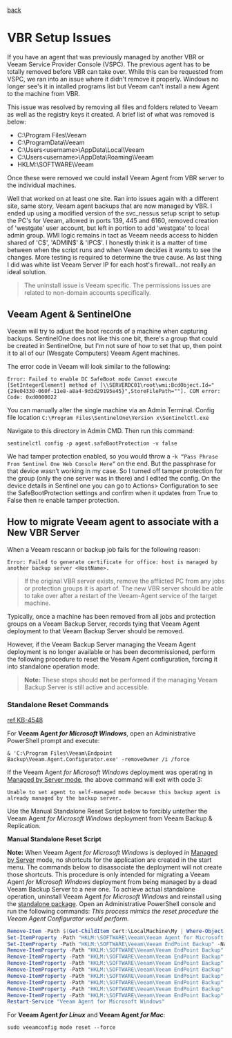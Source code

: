 [back](./README.md)

# VBR Setup Issues

If you have an agent that was previously managed by another VBR or Veeam Service Provider Console (VSPC). The previous agent has to be totally removed before VBR can take over. While this can be requested from VSPC, we ran into an issue where it didn't remove it properly. Windows no longer see's it in intalled programs list but Veeam can't install a new Agent to the machine from VBR. 

This issue was resolved by removing all files and folders related to Veeam as well as the registry keys it created. A brief list of what was removed is below: 

- C:\Program Files\Veeam
- C:\ProgramData\Veeam
- C:\Users\<username>\AppData\Local\Veeam
- C:\Users\<username>\AppData\Roaming\Veeam
- HKLM:\SOFTWARE\Veeam

Once these were removed we could install Veeam Agent from VBR server to the individual machines. 

Well that worked on at least one site. Ran into issues again with a different site, same story, Veeam agent backups that are now managed by VBR. I ended up using a modified version of the svc_nessus setup script to setup the PC's for Veeam, allowed in ports 139, 445 and 6160, removed creation of 'westgate' user account, but left in portion to add 'westgate' to local admin group. WMI logic remains in tact as Veeam needs access to hidden shared of 'C\$', 'ADMIN\$' & 'IPC\$'. I honestly think it is a matter of time between when the script runs and when Veeam decides it wants to see the changes. More testing is required to determine the true cause. As last thing I did was white list Veeam Server IP for each host's firewall...not really an ideal solution. 

> The uninstall issue is Veeam specific. The permissions issues are related to non-domain accounts specifically. 


## Veeam Agent & SentinelOne

Veeam will try to adjust the boot records of a machine when capturing backups. SentinelOne does not like this one bit, there's a group that could be created in SentinelOne, but I'm not sure of how to set that up, then point it to all of our (Wesgate Computers) Veeam Agent machines. 

The error code in Veeam will look similar to the following: 

```
Error: Failed to enable DC SafeBoot mode Cannot execute [SetIntegerElement] method of [\\SERVERDC01\root\wmi:BcdObject.Id="{29e04330-060f-11e8-a8a4-9d3d29195e45}",StoreFilePath=""]. COM error: Code: 0xd0000022 
```

You can manually alter the single machine via an Admin Terminal. Config file location `C:\Program Files\SentinelOne\Version x\SentinelCtl.exe`

Navigate to this directory in Admin CMD. Then run this command: 

`sentinelctl config -p agent.safeBootProtection -v false`

We had tamper protection enabled, so you would throw a -`k “Pass Phrase From Sentinel One Web Console Here”` on the end. But the passphrase for that device wasn’t working in my case. So I turned off tamper protection for the group (only the one server was in there) and I edited the config. On the device details in Sentinel one you can go to Actions> Configuration to see the SafeBootProtection settings and confirm when it updates from True to False then re enable tamper protection.

## How to migrate Veeam agent to associate with a New VBR Server

When a Veeam rescann or backup job fails for the following reason: 

`Error: Failed to generate certificate for office: host is managed by another backup server <HostName>.`

> If the original VBR server exists, remove the afflicted PC from any jobs or protection groups it is apart of. The new VBR server should be able to take over after a restart of the Veeam-Agent service of the target machine. 

Typically, once a machine has been removed from all jobs and protection groups on a Veeam Backup Server, records tying that Veeam Agent deployment to that Veeam Backup Server should be removed.

However, if the Veeam Backup Server managing the Veeam Agent deployment is no longer available or has been decommissioned, perform the following procedure to reset the Veeam Agent configuration, forcing it into standalone operation mode.

> **Note:** These steps should **not** be performed if the managing Veeam Backup Server is still active and accessible.

### **Standalone Reset Commands**

[ref KB-4548](https://www.veeam.com/kb4548)

For **Veeam Agent *for Microsoft Windows***, open an Administrative PowerShell prompt and execute:

`& 'C:\Program Files\Veeam\Endpoint Backup\Veeam.Agent.Configurator.exe' -removeOwner /i /force`

If the Veeam Agent *for Microsoft Windows* deployment was operating in [Managed by Server mode](https://helpcenter.veeam.com/docs/backup/agents/agent_job_protection_mode.html?zoom_highlight=%22Managed%20by%20backup%20server%22), the above command will exit with code 3:

```
Unable to set agent to self-managed mode because this backup agent is already managed by the backup server.

```

Use the Manual Standalone Reset Script below to forcibly untether the Veeam Agent *for Microsoft Windows* deployment from Veeam Backup & Replication.

**Manual Standalone Reset Script**
            
        
**Note:** When Veeam Agent *for Microsoft Windows* is deployed in [Managed by Server](https://helpcenter.veeam.com/docs/backup/agents/agent_job_protection_mode.html?zoom_highlight=%22Managed%20by%20backup%20server%22)
 mode, no shortcuts for the application are created in the start menu. 
The commands below to disassociate the deployment will not create those 
shortcuts. This procedure is only intended for migrating a Veeam Agent *for Microsoft Windows*
 deployment from being managed by a dead Veeam Backup Server to a new 
one. To achieve actual standalone operation, uninstall Veeam Agent *for Microsoft Windows* and reinstall using the [standalone package](https://www.veeam.com/windows-backup-download.html).
Open an Administrative PowerShell console and run the following commands:
*This process mimics the reset procedure the Veeam Agent Configurator would perform.*

```ps1
Remove-Item -Path $(Get-ChildItem Cert:\LocalMachine\My | Where-Object { $_.FriendlyName -eq "Veeam Agent Certificate" }).PSPath -Confirm:$false
Set-ItemProperty -Path "HKLM:\SOFTWARE\Veeam\Veeam Agent for Microsoft Windows\ManagedMode" -Name "License" -Value "" -ErrorAction Ignore
Set-ItemProperty -Path "HKLM:\SOFTWARE\Veeam\Veeam EndPoint Backup" -Name "DisableNotifications" -Value 0 -ErrorAction Ignore
Remove-ItemProperty -Path "HKLM:\SOFTWARE\Veeam\Veeam EndPoint Backup" -name "SerializedConnectionParams" -ErrorAction Ignore
Remove-ItemProperty -Path "HKLM:\SOFTWARE\Veeam\Veeam EndPoint Backup" -name "ManagedModeInstallation" -ErrorAction Ignore
Remove-ItemProperty -Path "HKLM:\SOFTWARE\Veeam\Veeam EndPoint Backup" -name "VbrServerName" -ErrorAction Ignore
Remove-ItemProperty -Path "HKLM:\SOFTWARE\Veeam\Veeam EndPoint Backup" -name "CatchAllOwnership" -ErrorAction Ignore
Remove-ItemProperty -Path "HKLM:\SOFTWARE\Veeam\Veeam EndPoint Backup" -name "VBRServerId" -ErrorAction Ignore
Remove-ItemProperty -Path "HKLM:\SOFTWARE\Veeam\Veeam EndPoint Backup" -name "JobSettings" -ErrorAction Ignore
Remove-ItemProperty -Path "HKLM:\SOFTWARE\Veeam\Veeam EndPoint Backup" -name "BackupServerIPAddress" -ErrorAction Ignore
Remove-ItemProperty -Path "HKLM:\SOFTWARE\Veeam\Veeam EndPoint Backup" -name "RMMProviderMode" -ErrorAction IgnoreRemove-ItemProperty -Path "HKLM:\SOFTWARE\Veeam\Veeam EndPoint Backup" -name "ReadonlyMode" -ErrorAction Ignore
Restart-Service "Veeam Agent for Microsoft Windows"
```

For **Veeam Agent *for Linux*** and **Veeam Agent *for Mac***:

`sudo veeamconfig mode reset --force`